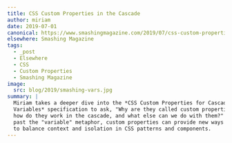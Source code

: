 ```yaml
---
title: CSS Custom Properties in the Cascade
author: miriam
date: 2019-07-01
canonical: https://www.smashingmagazine.com/2019/07/css-custom-properties-cascade/
elsewhere: Smashing Magazine
tags:
  - _post
  - Elsewhere
  - CSS
  - Custom Properties
  - Smashing Magazine
image:
  src: blog/2019/smashing-vars.jpg
summary: |
  Miriam takes a deeper dive into the *CSS Custom Properties for Cascading
  Variables* specification to ask, "Why are they called custom properties,
  how do they work in the cascade, and what else can we do with them?" Pushing
  past the "variable" metaphor, custom properties can provide new ways
  to balance context and isolation in CSS patterns and components.
---
```

